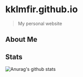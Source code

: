 # kklmfir.github.io
  > My personal website
## About Me
## Stats
![Anurag's github stats](https://github-readme-stats.vercel.app/api?username=kklmfir&show_icons=true&theme=radical)<br>
